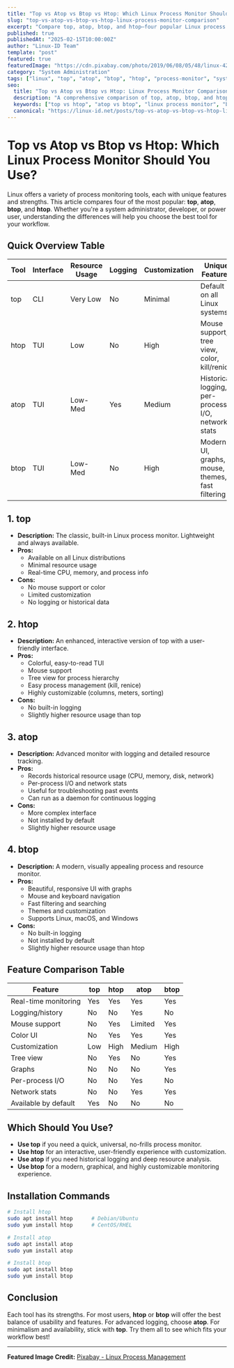 ```yaml
---
title: "Top vs Atop vs Btop vs Htop: Which Linux Process Monitor Should You Use?"
slug: "top-vs-atop-vs-btop-vs-htop-linux-process-monitor-comparison"
excerpt: "Compare top, atop, btop, and htop—four popular Linux process monitoring tools. Learn their differences, features, and which is best for your workflow."
published: true
publishedAt: "2025-02-15T10:00:00Z"
author: "Linux-ID Team"
template: "post"
featured: true
featuredImage: "https://cdn.pixabay.com/photo/2019/06/08/05/48/linux-4259595_960_720.jpg"
category: "System Administration"
tags: ["linux", "top", "atop", "btop", "htop", "process-monitor", "system-monitor", "performance", "cli-tools"]
seo:
  title: "Top vs Atop vs Btop vs Htop: Linux Process Monitor Comparison (2023)"
  description: "A comprehensive comparison of top, atop, btop, and htop for Linux. Discover the strengths, weaknesses, and best use cases for each process monitoring tool."
  keywords: ["top vs htop", "atop vs btop", "linux process monitor", "best linux process manager", "htop alternative", "btop features", "atop vs htop", "linux system monitoring"]
  canonical: "https://linux-id.net/posts/top-vs-atop-vs-btop-vs-htop-linux-process-monitor-comparison"
---
```


# Top vs Atop vs Btop vs Htop: Which Linux Process Monitor Should You Use?

Linux offers a variety of process monitoring tools, each with unique features and strengths. This article compares four of the most popular: **top**, **atop**, **btop**, and **htop**. Whether you're a system administrator, developer, or power user, understanding the differences will help you choose the best tool for your workflow.

## Quick Overview Table

| Tool  | Interface | Resource Usage | Logging | Customization | Unique Features |
|-------|-----------|---------------|---------|--------------|-----------------|
| top   | CLI       | Very Low      | No      | Minimal      | Default on all Linux systems |
| htop  | TUI       | Low           | No      | High         | Mouse support, tree view, color, kill/renice |
| atop  | TUI       | Low-Med       | Yes     | Medium       | Historical logging, per-process I/O, network stats |
| btop  | TUI       | Low-Med       | No      | High         | Modern UI, graphs, mouse, themes, fast filtering |

## 1. top
- **Description:** The classic, built-in Linux process monitor. Lightweight and always available.
- **Pros:**
  - Available on all Linux distributions
  - Minimal resource usage
  - Real-time CPU, memory, and process info
- **Cons:**
  - No mouse support or color
  - Limited customization
  - No logging or historical data

## 2. htop
- **Description:** An enhanced, interactive version of top with a user-friendly interface.
- **Pros:**
  - Colorful, easy-to-read TUI
  - Mouse support
  - Tree view for process hierarchy
  - Easy process management (kill, renice)
  - Highly customizable (columns, meters, sorting)
- **Cons:**
  - No built-in logging
  - Slightly higher resource usage than top

## 3. atop
- **Description:** Advanced monitor with logging and detailed resource tracking.
- **Pros:**
  - Records historical resource usage (CPU, memory, disk, network)
  - Per-process I/O and network stats
  - Useful for troubleshooting past events
  - Can run as a daemon for continuous logging
- **Cons:**
  - More complex interface
  - Not installed by default
  - Slightly higher resource usage

## 4. btop
- **Description:** A modern, visually appealing process and resource monitor.
- **Pros:**
  - Beautiful, responsive UI with graphs
  - Mouse and keyboard navigation
  - Fast filtering and searching
  - Themes and customization
  - Supports Linux, macOS, and Windows
- **Cons:**
  - No built-in logging
  - Not installed by default
  - Slightly higher resource usage than htop

## Feature Comparison Table

| Feature                | top | htop | atop | btop |
|------------------------|-----|------|------|------|
| Real-time monitoring   | Yes | Yes  | Yes  | Yes  |
| Logging/history        | No  | No   | Yes  | No   |
| Mouse support          | No  | Yes  | Limited | Yes  |
| Color UI               | No  | Yes  | Yes  | Yes  |
| Customization          | Low | High | Medium | High |
| Tree view              | No  | Yes  | No   | Yes  |
| Graphs                 | No  | No   | No   | Yes  |
| Per-process I/O        | No  | No   | Yes  | No   |
| Network stats          | No  | No   | Yes  | Yes  |
| Available by default   | Yes | No   | No   | No   |

## Which Should You Use?
- **Use top** if you need a quick, universal, no-frills process monitor.
- **Use htop** for an interactive, user-friendly experience with customization.
- **Use atop** if you need historical logging and deep resource analysis.
- **Use btop** for a modern, graphical, and highly customizable monitoring experience.

## Installation Commands

```bash
# Install htop
sudo apt install htop      # Debian/Ubuntu
sudo yum install htop      # CentOS/RHEL

# Install atop
sudo apt install atop
sudo yum install atop

# Install btop
sudo apt install btop
sudo yum install btop
```

## Conclusion
Each tool has its strengths. For most users, **htop** or **btop** will offer the best balance of usability and features. For advanced logging, choose **atop**. For minimalism and availability, stick with **top**. Try them all to see which fits your workflow best!

---

**Featured Image Credit:** [Pixabay - Linux Process Management](https://pixabay.com/photos/linux-process-management-4259595/) 